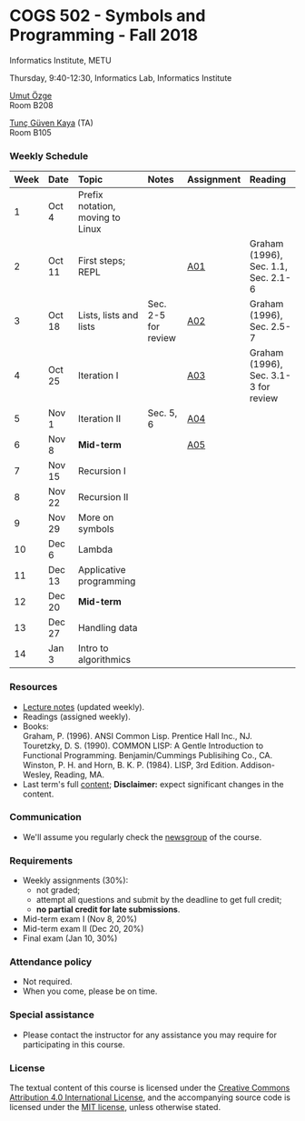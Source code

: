 # COGS 502 - Symbols and Programming - Fall 2018
Informatics Institute, METU

Thursday, 9:40-12:30, Informatics Lab, Informatics Institute

[Umut Özge](https://umutozge.github.io)  
Room B208

[Tunç Güven Kaya](mailto:tuncgk@gmail.com) (TA)  
Room B105

### Weekly Schedule

|Week| Date   | Topic | Notes | Assignment | Reading
:---|:---|:---|:---|:---|:--- 
1   | Oct 4  | Prefix notation, moving to Linux | 
2   | Oct 11 | First steps; REPL |  | [A01](assignments/cogs502-assignment-01.pdf) | Graham (1996), Sec. 1.1, Sec. 2.1-6| 
3   | Oct 18 | Lists, lists and lists | Sec. 2-5 for review | [A02](assignments/cogs502-assignment-02.pdf) | Graham (1996), Sec. 2.5-7 | 
4   | Oct 25 | Iteration I|  | [A03](assignments/cogs502-assignment-03.pdf)  | Graham (1996), Sec. 3.1-3 for review |
5   | Nov 1  | Iteration II| Sec. 5, 6  | [A04](assignments/cogs502-assignment-04.pdf)|
6   | Nov 8  | **Mid-term** | |    [A05](assignments/cogs502-assignment-05.pdf)| 
7   | Nov 15 | Recursion I | |             <!---[A06](assignments/cogs502-assignment-06.pdf)--> | 
8   | Nov 22 | Recursion II | |            <!---[A07](assignments/cogs502-assignment-07.pdf)--> | 
9   | Nov 29 | More on symbols | |               <!---[A08](assignments/cogs502-assignment-08.pdf)--> | 
10  | Dec 6  | Lambda | |                  <!---[A09](assignments/cogs502-assignment-09.pdf)--> | 
11  | Dec 13 | Applicative programming | | <!---[A10](assignments/cogs502-assignment-10.pdf)--> | 
12  | Dec 20 | **Mid-term** | |            <!---[A11](assignments/cogs502-assignment-11.pdf)--> | 
13  | Dec 27 | Handling data  | |          <!---[A12](assignments/cogs502-assignment-12.pdf)--> | 
14  | Jan 3  | Intro to algorithmics | |   <!---[A13](assignments/cogs502-assignment-13.pdf)--> | 

### Resources 

* [Lecture notes](notes/cogs502-lecture-notes.pdf) (updated weekly).
* Readings (assigned weekly).
* Books:  
	Graham, P. (1996). ANSI Common Lisp. Prentice Hall Inc., NJ.  
	Touretzky, D. S. (1990). COMMON LISP: A Gentle Introduction to Functional Programming. Benjamin/Cummings Publisihing Co., CA.  
	Winston, P. H. and Horn, B. K. P. (1984). LISP, 3rd Edition. Addison-Wesley, Reading, MA.  
* Last term's full [content](var/symbols-and-programming-2018-Spring.zip); **Disclaimer:** expect significant changes in the content.

### Communication

* We'll assume you regularly check the [newsgroup](https://groups.google.com/forum/#!forum/metu-cogs-502-symbols-and-programming) of the course.

### Requirements

* Weekly assignments (30%): 
	- not graded; 
	- attempt all questions and submit by the deadline to get full credit;
	- **no partial credit for late submissions**.
* Mid-term exam I (Nov 8, 20%)
* Mid-term exam II (Dec 20, 20%)
* Final exam (Jan 10, 30%)

### Attendance policy

* Not required.
* When you come, please be on time.

### Special assistance

* Please contact the instructor for any assistance you may require for participating in this course.

### License
The textual content of this course is licensed under the [Creative Commons Attribution 4.0 International License](https://creativecommons.org/licenses/by/4.0/), and the accompanying source code is licensed under the [MIT license](http://opensource.org/licenses/mit-license.php), unless otherwise stated.
